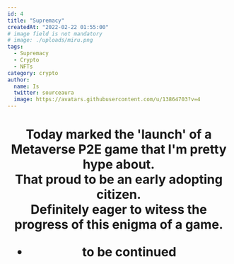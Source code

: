 ```yaml
---
id: 4
title: "Supremacy"
createdAt: "2022-02-22 01:55:00"
# image field is not mandatory
# image: ./uploads/miru.png
tags:
  - Supremacy
  - Crypto
  - NFTs
category: crypto
author:
  name: Is
  twitter: sourceaura
  image: https://avatars.githubusercontent.com/u/13864703?v=4
---
```


<h1 align="center">

Today marked the 'launch' of a Metaverse P2E game that I'm pretty hype about.
<br>
That proud to be an early adopting citizen. 
<br>
Definitely eager to witess the progress of this enigma of a game. 
<br>
- to be continued 

<h1>
